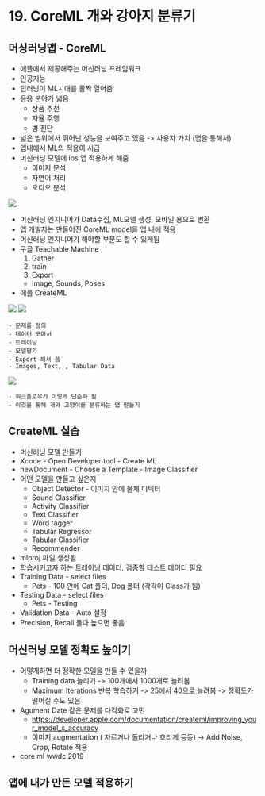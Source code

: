 # 19. CoreML 개와 강아지 분류기

## 머싱러닝앱 - CoreML
- 애플에서 제공해주는 머신러닝 프레임워크
- 인공지능
- 딥러닝이 ML시대를 활짝 열어줌
- 응용 분야가 넓음
    - 상품 추천
    - 자율 주행
    - 병 진단
- 넓은 범위에서 뛰어난 성능을 보여주고 있음 -> 사용자 가치 (앱을 통해서)
- 앱내에서 ML의 적용이 시급
- 머신러닝 모델에 ios 앱 적용하게 해줌
    - 이미지 분석
    - 자연어 처리 
    - 오디오 분석

<image src="1.png" >

- 머신러닝 엔지니어가 Data수집, ML모델 생성, 모바일 용으로 변환
- 앱 개발자는 만들어진 CoreML model을 앱 내에 적용
- 머신러닝 엔지니어가 해야할 부분도 할 수 있게됨
- 구글 Teachable Machine
    1. Gather
    2. train
    3. Export
    - Image, Sounds, Poses
- 애플 CreateML

<image src="2.png" >

<image src="3.png" >

    - 문제를 정의
    - 데이터 모아서
    - 트레이닝
    - 모델평가 
    - Export 해서 씀
    - Images, Text, , Tabular Data
    
<image src="4.png" >

    - 워크플로우가 이렇게 단순화 됨
    - 이것을 통해 개와 고양이를 분류하는 앱 만들기

## CreateML 실습 
- 머신러닝 모델 만들기
- Xcode - Open Developer tool - Create ML
- newDocument - Choose a Template - Image Classifier
- 어떤 모델을 만들고 싶은지
    - Object Detector - 이미지 안에 물체 디텍터
    - Sound Classifier
    - Activity Classifier
    - Text Classifier
    - Word tagger
    - Tabular Regressor
    - Tabular Classifier
    - Recommender
- mlproj 파일 생성됨
- 학습시키고자 하는 트레이닝 데이터, 검증할 테스트 데이터 필요
- Training Data - select files
    - Pets - 100 안에 Cat 폴더, Dog 폴더 (각각이 Class가 됨)
- Testing Data - select files
    - Pets - Testing
- Validation Data - Auto 설정
- Precision, Recall 둘다 높으면 좋음


## 머신러닝 모델 정확도 높이기
- 어떻게하면 더 정확한 모델을 만들 수 있을까
    - Training data 늘리기 -> 100개에서 1000개로 늘려봄
    - Maximum Iterations 반복 학습하기 -> 25에서 40으로 늘려봄 -> 정확도가 떨어질 수도 있음
- Agument Date 같은 문제를 다각화로 고민
    - https://developer.apple.com/documentation/createml/improving_your_model_s_accuracy
    - 이미지 augmentation ( 자르거나 돌리거나 흐리게 등등)
    -> Add Noise, Crop, Rotate 적용
- core ml wwdc 2019

## 앱에 내가 만든 모델 적용하기

